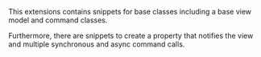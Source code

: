 This extensions contains snippets for base classes including a base view model and command classes.

Furthermore, there are snippets to create a property that notifies the view and multiple synchronous and async command calls.
